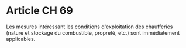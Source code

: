 # Article CH 69

Les mesures intéressant les conditions d'exploitation des chaufferies (nature et stockage du combustible, propreté, etc.) sont immédiatement applicables.
